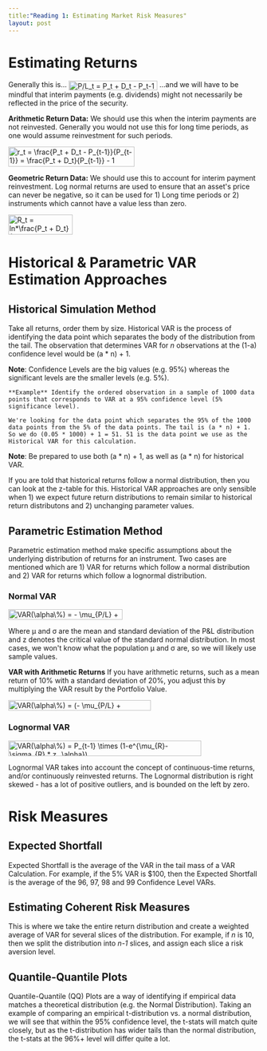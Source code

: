 ```yaml
---
title:"Reading 1: Estimating Market Risk Measures"
layout: post
---
```

# Estimating Returns
Generally this is...
<img src="http://www.sciweavers.org/tex2img.php?eq=P%2FL_t%20%3D%20P_t%20%2B%20D_t%20-%20P_t-1&bc=White&fc=Black&im=png&fs=12&ff=modern&edit=0" align="center" border="0" alt="P/L_t = P_t + D_t - P_t-1" width="178" height="19" />
...and we will have to be mindful that interim payments (e.g. dividends) might not necessarily be reflected in the price of the security. 

**Arithmetic Return Data:** We should use this when the interim payments are not reinvested. Generally you would not use this for long time periods, as one would assume reinvestment for such periods.

<img src="http://www.sciweavers.org/tex2img.php?eq=r_t%20%3D%20%20%5Cfrac%7BP_t%20%2B%20D_t%20-%20P_%7Bt-1%7D%7D%7BP_%7Bt-1%7D%7D%20%3D%20%5Cfrac%7BP_t%20%2B%20D_t%7D%7BP_%7Bt-1%7D%7D%20-%201&bc=White&fc=Black&im=png&fs=12&ff=modern&edit=0" align="center" border="0" alt="r_t =  \frac{P_t + D_t - P_{t-1}}{P_{t-1}} = \frac{P_t + D_t}{P_{t-1}} - 1" width="253" height="40" />

**Geometric Return Data:** We should use this to account for interim payment reinvestment. Log normal returns are used to ensure that an asset's price can never be negative, so it can be used for 1) Long time periods or 2) instruments which cannot have a value less than zero.

<img src="http://www.sciweavers.org/tex2img.php?eq=R_t%20%3D%20%20ln%2A%5Cfrac%7BP_t%20%2B%20D_t%7D%7BP_%7Bt-1%7D%7D&bc=White&fc=Black&im=png&fs=12&ff=modern&edit=0" align="center" border="0" alt="R_t =  ln*\frac{P_t + D_t}{P_{t-1}}" width="129" height="40" />

# Historical & Parametric VAR Estimation Approaches

## Historical Simulation Method

Take all returns, order them by size. Historical VAR is the process of identifying the data point which separates the body of the distribution from the tail. The observation that determines VAR for *n* observations at the (1-a) confidence level would be (a * n) + 1.

**Note**: Confidence Levels are the big values (e.g. 95%) whereas the significant levels are the smaller levels (e.g. 5%). 

```
**Example** Identify the ordered observation in a sample of 1000 data points that corresponds to VAR at a 95% confidence level (5% significance level). 

We're looking for the data point which separates the 95% of the 1000 data points from the 5% of the data points. The tail is (a * n) + 1. So we do (0.05 * 1000) + 1 = 51. 51 is the data point we use as the Historical VAR for this calculation.
```

**Note**: Be prepared to use both (a * n) + 1, as well as (a * n) for historical VAR.

If you are told that historical returns follow a normal distribution, then you can look at the z-table for this. Historical VAR approaches are only sensible when 1) we expect future return distributions to remain similar to historical return distributons and 2) unchanging parameter values.

## Parametric Estimation Method

Parametric estimation method make specific assumptions about the underlying distribution of returns for an instrument. Two cases are mentioned which are 1) VAR for returns which follow a normal distribution and 2) VAR for returns which follow a lognormal distribution.

### Normal VAR

<img src="http://www.sciweavers.org/tex2img.php?eq=VAR%28%5Calpha%5C%25%29%20%3D%20-%20%5Cmu_%7BP%2FL%7D%20%2B%20%5Csigma_%7BP%2FL%7D%20%2A%20z_%20%5Calpha%20&bc=White&fc=Black&im=png&fs=12&ff=modern&edit=0" align="center" border="0" alt="VAR(\alpha\%) = - \mu_{P/L} + \sigma_{P/L} * z_ \alpha " width="229" height="21" />

Where μ and σ are the mean and standard deviation of the P&L distribution and z denotes the critical value of the standard normal distribution. In most cases, we won't know what the population μ and σ are, so we will likely use sample values.

**VAR with Arithmetic Returns**
If you have arithmetic returns, such as a mean return of 10% with a standard deviation of 20%, you adjust this by multiplying the VAR result by the Portfolio Value. 

<img src="http://www.sciweavers.org/tex2img.php?eq=VAR%28%5Calpha%5C%25%29%20%3D%20%28-%20%5Cmu_%7BP%2FL%7D%20%2B%20%5Csigma_%7BP%2FL%7D%20%2A%20z_%20%5Calpha%29%20%2A%20P_%7Bt-1%7D&bc=White&fc=Black&im=png&fs=12&ff=modern&edit=0" align="center" border="0" alt="VAR(\alpha\%) = (- \mu_{P/L} + \sigma_{P/L} * z_ \alpha) * P_{t-1}" width="286" height="21" />

### Lognormal VAR

<img src="http://bit.ly/38ETFSo" align="center" border="0" alt="VAR(\alpha\%) = P_{t-1}  \times (1-e^{\mu_{R}-\sigma_{R} * z_ \alpha})" width="387" height="31" />

Lognormal VAR takes into account the concept of continuous-time returns, and/or continuously reinvested returns. The Lognormal distribution is right skewed - has a lot of positive outliers, and is bounded on the left by zero. 

# Risk Measures

## Expected Shortfall

Expected Shortfall is the average of the VAR in the tail mass of a VAR Calculation. For example, if the 5% VAR is $100, then the Expected Shortfall is the average of the 96, 97, 98 and 99 Confidence Level VARs. 

## Estimating Coherent Risk Measures

This is where we take the entire return distribution and create a weighted average of VAR for several slices of the distribution. For example, if *n* is 10, then we split the distribution into *n-1* slices, and assign each slice a risk aversion level. 

## Quantile-Quantile Plots

Quantile-Quantile (QQ) Plots are a way of identifying if empirical data matches a theoretical distribution (e.g. the Normal Distribution). Taking an example of comparing an empirical t-distribution vs. a normal distribution, we will see that within the 95% confidence level, the t-stats will match quite closely, but as the t-distribution has wider tails than the normal distribution, the t-stats at the 96%+ level will differ quite a lot.
